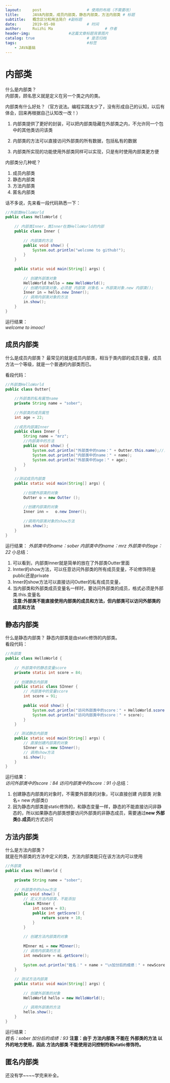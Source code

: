 ```yaml
---
layout:     post   				    # 使用的布局（不需要改）
title:      JAVA内部类，成员内部类，静态内部类，方法内部类 # 标题 
subtitle:   概念区分和用法简介 #副标题
date:       2019-05-08 				# 时间
author:     Ruizhi Ma 						# 作者
header-img:              	#这篇文章标题背景图片
catalog: true 						# 是否归档
tags:								#标签
    - JAVA基础
---
```


# 内部类
什么是内部类？  
内部类，顾名思义就是定义在另一个类之内的类。

内部类有什么好处？（官方说法。编程实践太少了，没有形成自己的认知，以后有体会，回来再根据自己认知改一改！）  
1. 内部类提供了更好的封装，可以把内部类隐藏在外部类之内，不允许同一个包中的其他类访问该类

2. 内部类的方法可以直接访问外部类的所有数据，包括私有的数据

3. 内部类所实现的功能使用外部类同样可以实现，只是有时使用内部类更方便

内部类分几种呢？  
1. 成员内部类
2. 静态内部类
3. 方法内部类
4. 匿名内部类

话不多说，先来看一段代码熟悉一下：  
```java
//外部类HelloWorld
public class HelloWorld {
    
    // 内部类Inner，类Inner在类HelloWorld的内部
    public class Inner {
        
		// 内部类的方法
		public void show() {
			System.out.println("welcome to github!");
		}
	}
    
	public static void main(String[] args) {
        
        // 创建外部类对象
		HelloWorld hello = new HelloWorld();
        // 创建内部类对象，必须是 内部类 对象名 = 外部类对象.new 内部类();
		Inner in = hello.new Inner();
        // 调用内部类对象的方法
		in.show();
	}
}
```
运行结果：  
*welcome to imooc!*

## 成员内部类
什么是成员内部类？
最常见的就是成员内部类，相当于类内部的成员变量，成员方法一个等级，就是一个普通的内部类而已。

看段代码：
```java
//外部类HelloWorld
public class Outter{
    
    //外部类的私有属性name
    private String name = "sober";
    
    //外部类的成员属性
    int age = 22;
    
	//成员内部类Inner
	public class Inner {
		String name = "mrz";
        //内部类中的方法
		public void show() { 
			System.out.println("外部类中的name：" + Outter.this.name);//当内部类和外部类成员变量名一样时，要访问外部类的成员，格式必须是外部类.this.变量名
			System.out.println("内部类中的name：" + name);
			System.out.println("外部类中的age：" + age);
		}
	}
    
	//测试成员内部类
	public static void main(String[] args) {
        
        //创建外部类的对象
		Outter o = new Outter (); 
        
        //创建内部类的对象
		Inner inn =   o.new Inner();
        
        //调用内部类对象的show方法
		inn.show();
	}
}
```
运行结果： 
*外部类中的name：sober*
*内部类中的name：mrz*
*外部类中的age：22*
小总结：
1. 可以看到，内部类Inner就是简单的放在了外部类Outter里面
2. Innter的show方法，可以任意访问外部类的所有成员变量，不论修饰符是public还是private
3. Inner的show方法可以直接访问Outter的私有成员变量，
4. 当内部类和外部类成员变量名一样时，要访问外部类的成员，格式必须是外部类.this.变量名  
**注意:外部类不能直接使用内部类的成员和方法，但内部类可以访问外部类的成员和方法**

## 静态内部类
什么是静态内部类？
静态内部类是由static修饰的内部类。  
看段代码：  
```java
//外部类
public class HelloWorld {
    
    // 外部类中的静态变量score
    private static int score = 84;
    
    // 创建静态内部类
	public static class SInner {
        // 内部类中的变量score
        int score = 91;
        
		public void show() {
			System.out.println("访问外部类中的score：" + HelloWorld.score);
			System.out.println("访问内部类中的score：" + score);
		}
	}

	// 测试静态内部类
	public static void main(String[] args) {
		// 直接创建内部类的对象
        SInner si = new SInner();
        // 调用show方法
		si.show();
	}
}
```
运行结果：  
*访问外部类中的score：84*
*访问内部类中的score：91*
小总结： 
1. 创建静态内部类的对象时，不需要外部类的对象，可以直接创建 内部类 对象名= new 内部类()
2. 因为静态内部类是static修饰的，和静态变量一样，静态的不能直接访问非静态的，所以如果静态内部类想要访问外部类的非静态成员，需要通过**new 外部类().成员**的方式访问

## 方法内部类
什么是方法内部类？  
就是在外部类的方法中定义的类，方法内部类能只在该方法内可以使用

```java
//外部类
public class HelloWorld {
    
    private String name = "sober";
    
    // 外部类中的show方法
    public void show() { 
		// 定义方法内部类，不能添加
		class MInner {
			int score = 83;
			public int getScore() {
				return score + 10;
			}
		}
        
		// 创建方法内部类的对象
        
        MInner mi = new MInner();
        // 调用内部类的方法
		int newScore = mi.getScore();
		
		System.out.println("姓名：" + name + "\n加分后的成绩：" + newScore);
	}
    
	// 测试方法内部类
	public static void main(String[] args) {
        
		// 创建外部类的对象
        HelloWorld hello = new HelloWorld();
        
        // 调用外部类的方法
		hello.show();
	}
}
```
运行结果：  
*姓名：sober*
*加分后的成绩：93*
**注意：由于 方法内部类 不能在 外部类的方法 以外的地方使用，因此 方法内部类 不能使用访问控制符和static修饰符。**

## 匿名内部类
还没有学~~~~学完来补全。